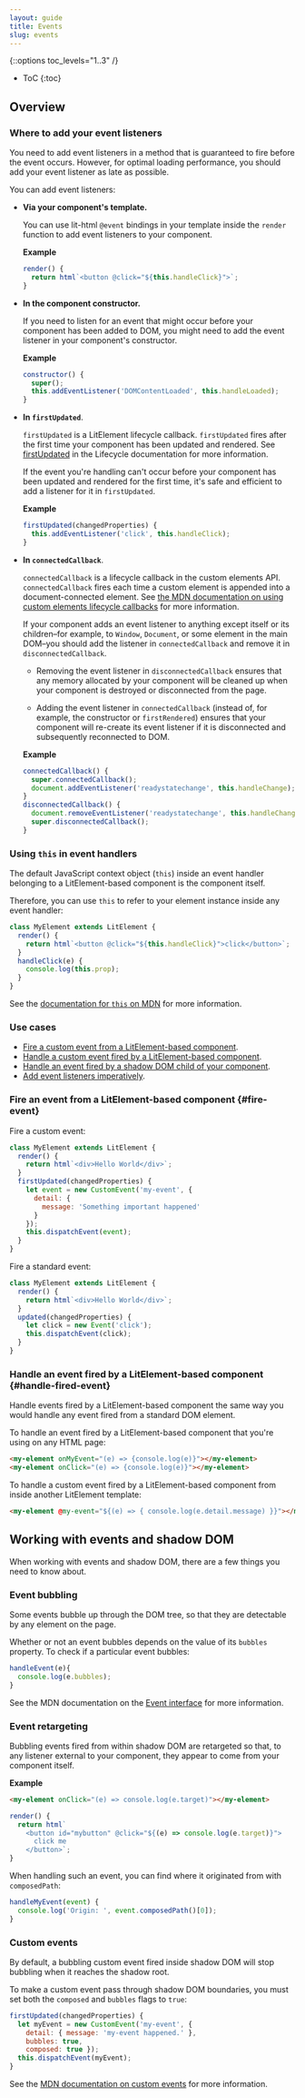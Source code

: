 ```yaml
---
layout: guide
title: Events
slug: events
---
```


{::options toc_levels="1..3" /}
* ToC
{:toc}

## Overview

### Where to add your event listeners

You need to add event listeners in a method that is guaranteed to fire before the event occurs. However, for optimal loading performance, you should add your event listener as late as possible.  

You can add event listeners:

*   **Via your component's template.**

    You can use lit-html `@event` bindings in your template inside the `render` function to add event listeners to your component. 

    **Example**

    ```js
    render() {
      return html`<button @click="${this.handleClick}">`;
    }
    ```

*   **In the component constructor.**

    If you need to listen for an event that might occur before your component has been added to DOM, you might need to add the event listener in your component's constructor. 

    **Example**

    ```js
    constructor() {
      super();
      this.addEventListener('DOMContentLoaded', this.handleLoaded);
    }
    ```

*   **In `firstUpdated`**.

    `firstUpdated` is a LitElement lifecycle callback. `firstUpdated` fires after the first time your component has been updated and rendered. See [firstUpdated](/guide/lifecycle#firstupdated) in the Lifecycle documentation for more information.

    If the event you're handling can't occur before your component has been updated and rendered for the first time, it's safe and efficient to add a listener for it in `firstUpdated`. 

    **Example**

    ```js
    firstUpdated(changedProperties) {
      this.addEventListener('click', this.handleClick);
    }
    ```

*   **In `connectedCallback`**. 

    `connectedCallback` is a lifecycle callback in the custom elements API. `connectedCallback` fires each time a custom element is appended into a document-connected element. See [the MDN documentation on using custom elements lifecycle callbacks](https://developer.mozilla.org/en-US/docs/Web/Web_Components/Using_custom_elements#Using_the_lifecycle_callbacks) for more information.

    If your component adds an event listener to anything except itself or its children–for example, to `Window`, `Document`, or some element in the main DOM–you should add the listener in `connectedCallback` and remove it in `disconnectedCallback`.
    
    *   Removing the event listener in `disconnectedCallback` ensures that any memory allocated by your component will be cleaned up when your component is destroyed or disconnected from the page. 

    *   Adding the event listener in `connectedCallback` (instead of, for example, the constructor or `firstRendered`) ensures that your component will re-create its event listener if it is disconnected and subsequently reconnected to DOM.
    
    **Example**
    
    ```js
    connectedCallback() {
      super.connectedCallback();
      document.addEventListener('readystatechange', this.handleChange);
    }
    disconnectedCallback() {
      document.removeEventListener('readystatechange', this.handleChange);
      super.disconnectedCallback();
    }
    ```

### Using `this` in event handlers

The default JavaScript context object (`this`) inside an event handler belonging to a LitElement-based component is the component itself. 

Therefore, you can use `this` to refer to your element instance inside any event handler:

```js
class MyElement extends LitElement {
  render() {
    return html`<button @click="${this.handleClick}">click</button>`;
  }
  handleClick(e) {
    console.log(this.prop);
  }
}
```

See the [documentation for `this` on MDN](https://developer.mozilla.org/en-US/docs/Web/JavaScript/Reference/Operators/this) for more information.

### Use cases

* [Fire a custom event from a LitElement-based component](#fire-custom-event).
* [Handle a custom event fired by a LitElement-based component](#handle-custom-event).
* [Handle an event fired by a shadow DOM child of your component](#handle-shadow-dom-event).
* [Add event listeners imperatively](#imperative).

### Fire an event from a LitElement-based component {#fire-event}

Fire a custom event:

```js
class MyElement extends LitElement {
  render() {
    return html`<div>Hello World</div>`;
  }
  firstUpdated(changedProperties) {
    let event = new CustomEvent('my-event', {
      detail: {
        message: 'Something important happened'
      }
    });
    this.dispatchEvent(event);
  }
}
```

Fire a standard event:

```js
class MyElement extends LitElement {
  render() {
    return html`<div>Hello World</div>`;
  }
  updated(changedProperties) {
    let click = new Event('click');
    this.dispatchEvent(click);
  }
}
```

### Handle an event fired by a LitElement-based component {#handle-fired-event}

Handle events fired by a LitElement-based component the same way you would handle any event fired from a standard DOM element.

To handle an event fired by a LitElement-based component that you're using on any HTML page:

```html
<my-element onMyEvent="(e) => {console.log(e)}"></my-element>
<my-element onClick="(e) => {console.log(e)}"></my-element>
```

To handle a custom event fired by a LitElement-based component from inside another LitElement template:

```html
<my-element @my-event="${(e) => { console.log(e.detail.message) }}"></my-element>
```

## Working with events and shadow DOM

When working with events and shadow DOM, there are a few things you need to know about. 

### Event bubbling

Some events bubble up through the DOM tree, so that they are detectable by any element on the page. 

Whether or not an event bubbles depends on the value of its `bubbles` property. To check if a particular event bubbles:

```js
handleEvent(e){
  console.log(e.bubbles);
}
```

See the MDN documentation on the [Event interface](https://developer.mozilla.org/en-US/docs/Web/API/Event) for more information.

### Event retargeting

Bubbling events fired from within shadow DOM are retargeted so that, to any listener external to your component, they appear to come from your component itself. 

**Example**

```html
<my-element onClick="(e) => console.log(e.target)"></my-element>
```

```js
render() {
  return html`
    <button id="mybutton" @click="${(e) => console.log(e.target)}">
      click me
    </button>`;
}
```

When handling such an event, you can find where it originated from with `composedPath`:

```js
handleMyEvent(event) {
  console.log('Origin: ', event.composedPath()[0]);
}
```

### Custom events

By default, a bubbling custom event fired inside shadow DOM will stop bubbling when it reaches the shadow root. 

To make a custom event pass through shadow DOM boundaries, you must set both the `composed` and `bubbles` flags to `true`:

```js
firstUpdated(changedProperties) {
  let myEvent = new CustomEvent('my-event', { 
    detail: { message: 'my-event happened.' },
    bubbles: true, 
    composed: true });
  this.dispatchEvent(myEvent);
}
```

See the [MDN documentation on custom events](https://developer.mozilla.org/en-US/docs/Web/API/CustomEvent) for more information.
